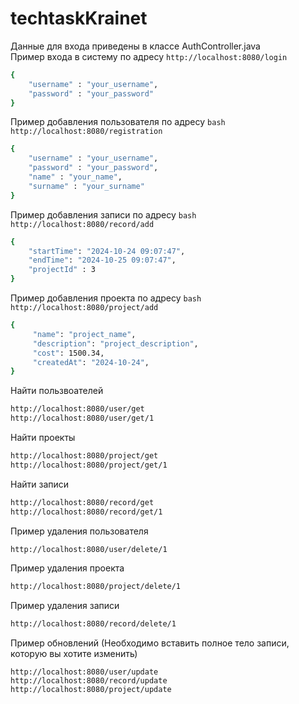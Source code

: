 ﻿# techtaskKrainet
Данные для входа приведены в классе AuthController.java<br>
Пример входа в систему по адресу ```http://localhost:8080/login```<br>
```bash
{
    "username" : "your_username",
    "password" : "your_password"
}
```
Пример добавления пользователя по адресу 
```bash http://localhost:8080/registration```
<br>

```bash
{
    "username" : "your_username",
    "password" : "your_password",
    "name" : "your_name",
    "surname" : "your_surname"
}
```
Пример добавления записи по адресу ```bash http://localhost:8080/record/add``` <br>
```bash
{
    "startTime": "2024-10-24 09:07:47",
    "endTime": "2024-10-25 09:07:47",
    "projectId" : 3 
}
```
Пример добавления проекта по адресу ```bash http://localhost:8080/project/add``` <br>
```bash
{
     "name": "project_name",
     "description": "project_description",
     "cost": 1500.34,
     "createdAt": "2024-10-24",
}
```
Найти пользвоателей<br>
```bash
http://localhost:8080/user/get
http://localhost:8080/user/get/1
```
Найти проекты<br>
```bash
http://localhost:8080/project/get
http://localhost:8080/project/get/1
```
Найти записи <br>
```bash
http://localhost:8080/record/get
http://localhost:8080/record/get/1
```
Пример удаления пользователя <br>
```bash
http://localhost:8080/user/delete/1
```
Пример удаления проекта <br>
```bash
http://localhost:8080/project/delete/1
```
Пример удаления записи <br>
```bash
http://localhost:8080/record/delete/1
```
Пример обновлений (Необходимо вставить полное тело записи, которую вы хотите изменить) <br>
```
http://localhost:8080/user/update
http://localhost:8080/record/update
http://localhost:8080/project/update
```
